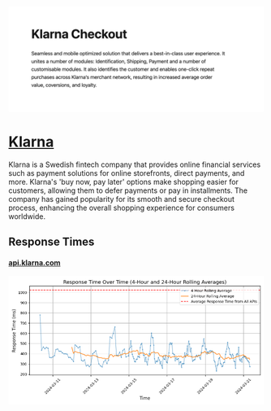 [![Visit Klarna](imagePreview.png)](https://klarna.com)

# [Klarna](https://klarna.com)

Klarna is a Swedish fintech company that provides online financial services such as payment solutions for online storefronts, direct payments, and more. Klarna's 'buy now, pay later' options make shopping easier for customers, allowing them to defer payments or pay in installments. The company has gained popularity for its smooth and secure checkout process, enhancing the overall shopping experience for consumers worldwide.

## Response Times

#### [api.klarna.com](https://api.klarna.com)

![api.klarna.com](response-time-charts/api.klarna.com.png)
